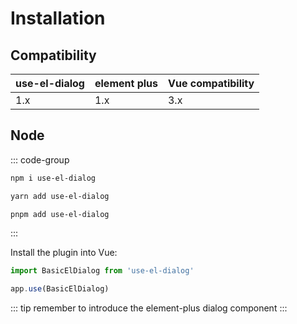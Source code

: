 # Installation

## Compatibility

| use-el-dialog | element plus | Vue compatibility |
| ------------ | ------- | ----------------- |
| 1.x          | 1.x  | 3.x               |

## Node

::: code-group

```bash [npm]
npm i use-el-dialog
```

```bash [yarn]
yarn add use-el-dialog
```

```bash [pnpm]
pnpm add use-el-dialog
```

:::

Install the plugin into Vue:

```javascript
import BasicElDialog from 'use-el-dialog'

app.use(BasicElDialog)
```

::: tip
remember to introduce the element-plus dialog component
:::
